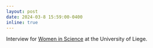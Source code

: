 ```yaml
---
layout: post
date: 2024-03-8 15:59:00-0400
inline: true
---
```


Interview for [Women in Science](https://www.fsa.uliege.be/cms/c_11694155/en/investigating-the-role-of-rest-on-our-ability-to-consolidate-our-memories?preview=true&stateChanged=true) at the University of Liege.
